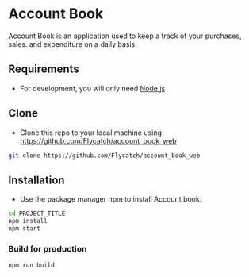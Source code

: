 # Account Book
Account Book is an application used to keep a track of your purchases, sales. and expenditure on a daily basis.
## Requirements
- For development, you will only need [Node.js](https://nodejs.org/en/download/) 
## Clone
- Clone this repo to your local machine using https://github.com/Flycatch/account_book_web
```bash
git clone https://github.com/Flycatch/account_book_web
```
## Installation
- Use the package manager npm  to install Account book.
```bash
cd PROJECT_TITLE
npm install
npm start
```
### Build for production
```bash
npm run build
```

